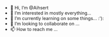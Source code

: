 - 👋 Hi, I’m @Aihsert
- 👀 I’m interested in mostly everything...
- 🌱 I’m currently learning on some things... :'):
- 💞️ I’m looking to collaborate on ... 
- 📫 How to reach me ... 

<!---
Aihsert/Aihsert is a ✨ special ✨ repository because its `README.md` (this file) appears on your GitHub profile.
You can click the Preview link to take a look at your changes.
--->
